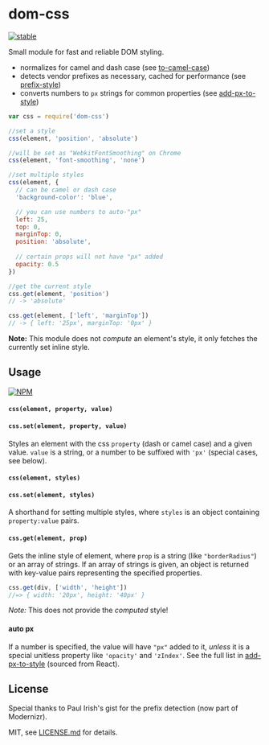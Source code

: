 # dom-css

[![stable](http://badges.github.io/stability-badges/dist/stable.svg)](http://github.com/badges/stability-badges)

Small module for fast and reliable DOM styling. 

- normalizes for camel and dash case (see [to-camel-case](https://www.npmjs.com/package/to-camel-case))
- detects vendor prefixes as necessary, cached for performance (see [prefix-style](https://github.com/mattdesl/prefix-style))
- converts numbers to `px` strings for common properties (see [add-px-to-style](https://www.npmjs.com/package/add-px-to-style))

```js
var css = require('dom-css')

//set a style
css(element, 'position', 'absolute')

//will be set as "WebkitFontSmoothing" on Chrome
css(element, 'font-smoothing', 'none')

//set multiple styles
css(element, {
  // can be camel or dash case
  'background-color': 'blue',

  // you can use numbers to auto-"px"
  left: 25, 
  top: 0,
  marginTop: 0,
  position: 'absolute',
  
  // certain props will not have "px" added
  opacity: 0.5
})

//get the current style
css.get(element, 'position') 
// -> 'absolute'

css.get(element, ['left', 'marginTop']) 
// -> { left: '25px', marginTop: '0px' }
``` 

**Note:** This module does not *compute* an element's style, it only fetches the currently set inline style.

## Usage

[![NPM](https://nodei.co/npm/dom-css.png)](https://nodei.co/npm/dom-css/)

#### `css(element, property, value)`
#### `css.set(element, property, value)`

Styles an element with the css `property` (dash or camel case) and a given value. `value` is a string, or a number to be suffixed with `'px'` (special cases, see below). 

#### `css(element, styles)`
#### `css.set(element, styles)`

A shorthand for setting multiple styles, where `styles` is an object containing `property:value` pairs. 

#### `css.get(element, prop)`

Gets the inline style of element, where `prop` is a string (like `"borderRadius"`) or an array of strings. If an array of strings is given, an object is returned with key-value pairs representing the specified properties.

```js
css.get(div, ['width', 'height'])
//=> { width: '20px', height: '40px' }
```

*Note:* This does not provide the *computed* style! 

#### auto px

If a number is specified, the value will have `"px"` added to it, *unless* it is a special unitless property like `'opacity'` and `'zIndex'`. See the full list in [add-px-to-style](https://www.npmjs.com/package/add-px-to-style) (sourced from React).

## License

Special thanks to Paul Irish's gist for the prefix detection (now part of Modernizr). 

MIT, see [LICENSE.md](http://github.com/mattdesl/dom-css/blob/master/LICENSE.md) for details.
